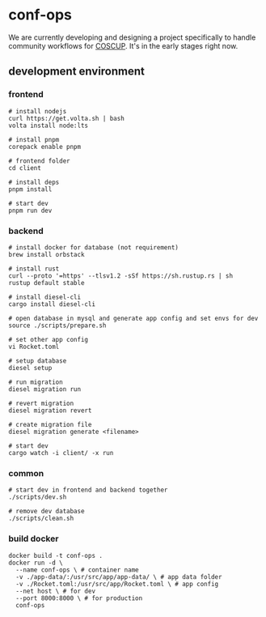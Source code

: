 # conf-ops

We are currently developing and designing a project specifically to handle community workflows for [COSCUP](https://coscup.org). It's in the early stages right now.

## development environment

### frontend
```bash=
# install nodejs
curl https://get.volta.sh | bash
volta install node:lts

# install pnpm
corepack enable pnpm

# frontend folder
cd client

# install deps
pnpm install

# start dev
pnpm run dev
```

### backend
```bash=
# install docker for database (not requirement)
brew install orbstack

# install rust
curl --proto '=https' --tlsv1.2 -sSf https://sh.rustup.rs | sh
rustup default stable

# install diesel-cli
cargo install diesel-cli

# open database in mysql and generate app config and set envs for dev
source ./scripts/prepare.sh

# set other app config
vi Rocket.toml

# setup database
diesel setup

# run migration
diesel migration run

# revert migration
diesel migration revert

# create migration file
diesel migration generate <filename>

# start dev
cargo watch -i client/ -x run
```

### common
```bash=
# start dev in frontend and backend together
./scripts/dev.sh

# remove dev database
./scripts/clean.sh
```

### build docker
```bash=
docker build -t conf-ops .
docker run -d \
  --name conf-ops \ # container name
  -v ./app-data/:/usr/src/app/app-data/ \ # app data folder
  -v ./Rocket.toml:/usr/src/app/Rocket.toml \ # app config
  --net host \ # for dev
  --port 8000:8000 \ # for production
  conf-ops
```
